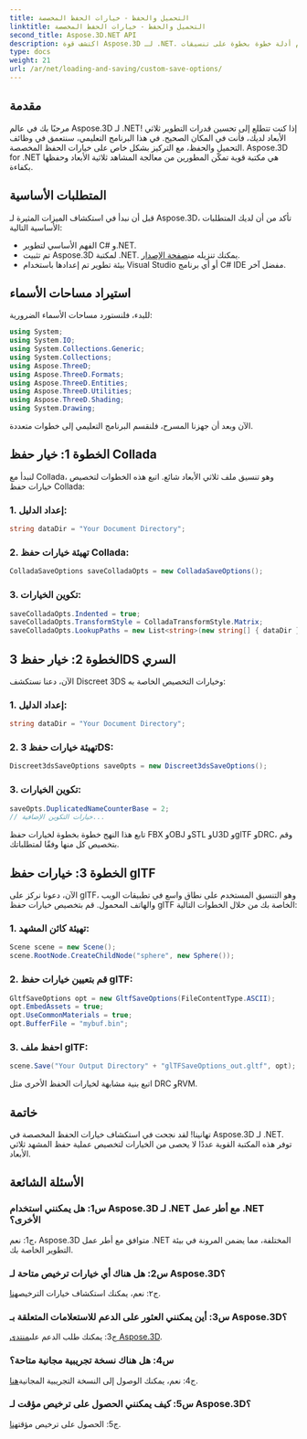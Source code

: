 ```yaml
---
title: التحميل والحفظ - خيارات الحفظ المخصصة
linktitle: التحميل والحفظ - خيارات الحفظ المخصصة
second_title: Aspose.3D.NET API
description: اكتشف قوة Aspose.3D لـ .NET. تعرف على كيفية تخصيص حفظ المشهد ثلاثي الأبعاد باستخدام أدلة خطوة بخطوة على تنسيقات Collada و3DS وFBX وOBJ وSTL وU3D وglTF وDRC وRVM.
type: docs
weight: 21
url: /ar/net/loading-and-saving/custom-save-options/
---
```

## مقدمة

مرحبًا بك في عالم Aspose.3D لـ .NET! إذا كنت تتطلع إلى تحسين قدرات التطوير ثلاثي الأبعاد لديك، فأنت في المكان الصحيح. في هذا البرنامج التعليمي، سنتعمق في وظائف التحميل والحفظ، مع التركيز بشكل خاص على خيارات الحفظ المخصصة. Aspose.3D for .NET هي مكتبة قوية تمكّن المطورين من معالجة المشاهد ثلاثية الأبعاد وحفظها بكفاءة.

## المتطلبات الأساسية

قبل أن نبدأ في استكشاف الميزات المثيرة لـ Aspose.3D، تأكد من أن لديك المتطلبات الأساسية التالية:

- الفهم الأساسي لتطوير C# و.NET.
-  تم تثبيت Aspose.3D لمكتبة .NET. يمكنك تنزيله من[صفحة الإصدار](https://releases.aspose.com/3d/net/).
- بيئة تطوير تم إعدادها باستخدام Visual Studio أو أي برنامج C# IDE مفضل آخر.

## استيراد مساحات الأسماء

للبدء، فلنستورد مساحات الأسماء الضرورية:

```csharp
using System;
using System.IO;
using System.Collections.Generic;
using System.Collections;
using Aspose.ThreeD;
using Aspose.ThreeD.Formats;
using Aspose.ThreeD.Entities;
using Aspose.ThreeD.Utilities;
using Aspose.ThreeD.Shading;
using System.Drawing;
```

الآن وبعد أن جهزنا المسرح، فلنقسم البرنامج التعليمي إلى خطوات متعددة.

## الخطوة 1: خيار حفظ Collada

لنبدأ مع Collada، وهو تنسيق ملف ثلاثي الأبعاد شائع. اتبع هذه الخطوات لتخصيص خيارات حفظ Collada:

### 1. إعداد الدليل:
   ```csharp
   string dataDir = "Your Document Directory";
   ```

### 2. تهيئة خيارات حفظ Collada:
   ```csharp
   ColladaSaveOptions saveColladaOpts = new ColladaSaveOptions();
   ```

### 3. تكوين الخيارات:
   ```csharp
   saveColladaOpts.Indented = true;
   saveColladaOpts.TransformStyle = ColladaTransformStyle.Matrix;
   saveColladaOpts.LookupPaths = new List<string>(new string[] { dataDir });
   ```

## الخطوة 2: خيار حفظ 3DS السري

الآن، دعنا نستكشف Discreet 3DS وخيارات التخصيص الخاصة به:

### 1. إعداد الدليل:
   ```csharp
   string dataDir = "Your Document Directory";
   ```

### 2. تهيئة خيارات حفظ 3DS:
   ```csharp
   Discreet3dsSaveOptions saveOpts = new Discreet3dsSaveOptions();
   ```

### 3. تكوين الخيارات:
   ```csharp
   saveOpts.DuplicatedNameCounterBase = 2;
   // خيارات التكوين الإضافية...
   ```

تابع هذا النهج خطوة بخطوة لخيارات حفظ FBX وOBJ وSTL وU3D وglTF وDRC، وقم بتخصيص كل منها وفقًا لمتطلباتك.

## الخطوة 3: خيارات حفظ glTF

الآن، دعونا نركز على glTF، وهو التنسيق المستخدم على نطاق واسع في تطبيقات الويب والهاتف المحمول. قم بتخصيص خيارات حفظ glTF الخاصة بك من خلال الخطوات التالية:

### 1. تهيئة كائن المشهد:
   ```csharp
   Scene scene = new Scene();
   scene.RootNode.CreateChildNode("sphere", new Sphere());
   ```

### 2. قم بتعيين خيارات حفظ glTF:
   ```csharp
   GltfSaveOptions opt = new GltfSaveOptions(FileContentType.ASCII);
   opt.EmbedAssets = true;
   opt.UseCommonMaterials = true;
   opt.BufferFile = "mybuf.bin";
   ```

### 3. احفظ ملف glTF:
   ```csharp
   scene.Save("Your Output Directory" + "glTFSaveOptions_out.gltf", opt);
   ```

اتبع بنية مشابهة لخيارات الحفظ الأخرى مثل DRC وRVM.

## خاتمة

تهانينا! لقد نجحت في استكشاف خيارات الحفظ المخصصة في Aspose.3D لـ .NET. توفر هذه المكتبة القوية عددًا لا يحصى من الخيارات لتخصيص عملية حفظ المشهد ثلاثي الأبعاد.

## الأسئلة الشائعة

### س1: هل يمكنني استخدام Aspose.3D لـ .NET مع أطر عمل .NET الأخرى؟

ج1: نعم، Aspose.3D متوافق مع أطر عمل .NET المختلفة، مما يضمن المرونة في بيئة التطوير الخاصة بك.

### س2: هل هناك أي خيارات ترخيص متاحة لـ Aspose.3D؟

 ج٢: نعم، يمكنك استكشاف خيارات الترخيص[هنا](https://purchase.aspose.com/buy).

### س3: أين يمكنني العثور على الدعم للاستعلامات المتعلقة بـ Aspose.3D؟

 ج3: يمكنك طلب الدعم على[منتدى Aspose.3D](https://forum.aspose.com/c/3d/18).

### س4: هل هناك نسخة تجريبية مجانية متاحة؟

 ج4: نعم، يمكنك الوصول إلى النسخة التجريبية المجانية[هنا](https://releases.aspose.com/).

### س5: كيف يمكنني الحصول على ترخيص مؤقت لـ Aspose.3D؟

 ج5: الحصول على ترخيص مؤقت[هنا](https://purchase.aspose.com/temporary-license/).